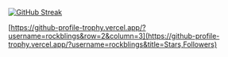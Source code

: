 [![GitHub Streak](https://streak-stats.demolab.com/?user=rockblings)](https://git.io/streak-stats)

[https://github-profile-trophy.vercel.app/?username=rockblings&row=2&column=3](https://github-profile-trophy.vercel.app/?username=rockblings&title=Stars,Followers)
